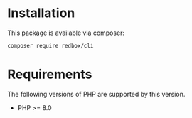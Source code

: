 # Installation

This package is available via composer:


```bash
composer require redbox/cli
```

# Requirements

The following versions of PHP are supported by this version.

+ PHP >= 8.0